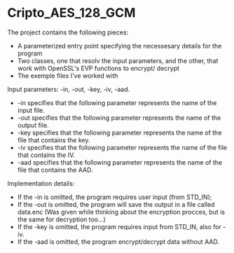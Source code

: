 # Cripto_AES_128_GCM

The project contains the following pieces:
  - A parameterized entry point specifying the necessesary details for the program 
  - Two classes, one that resolv the input parameters, and the other, that work with OpenSSL's EVP functions to encrypt/ decrypt
  - The exemple files I've worked with
  
Input parameters: -in, -out, -key, -iv, -aad.
  - -in specifies that the following parameter represents the name of the input file.
  - -out specifies that the following parameter represents the name of the output file.
  - -key specifies that the following parameter represents the name of the file that contains the key.
  - -iv specifies that the following parameter represents the name of the file that contains the IV.
  - -aad specifies that the following parameter represents the name of the file that contains the AAD.
  
Implementation details:
 - If the -in is omitted, the program requires user input (from STD_IN);
 - If the -out is omitted, the program will save the output in a file called data.enc (Was given while thinking about the encryption procces, but is the same for decryption too...)
 - If the -key is omitted, the program requires input from STD_IN, also for -iv.
 - If the -aad is omitted, the program encrypt/decrypt data without AAD.
 
